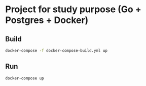 # Project for study purpose (Go + Postgres + Docker)

## Build

``` sh
docker-compose -f docker-compose-build.yml up
```


## Run

``` sh
docker-compose up
```